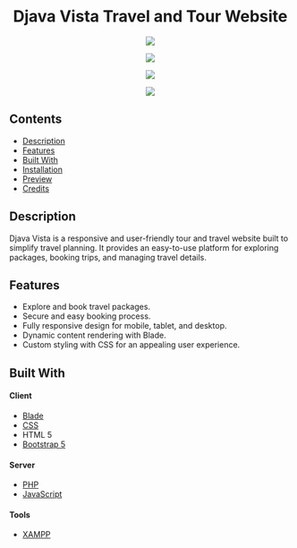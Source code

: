 <h1 align="center">Djava Vista Travel and Tour Website</h1>
<p align="center"><img src="https://img.shields.io/badge/Build%20with-Blade-61dbfb?style=popout&logo=laravel"></p>
<p align="center"><img src="https://img.shields.io/badge/Build%20with-CSS-61dbfb?style=popout&logo=css3"></p>
<p align="center"><img src="https://img.shields.io/badge/Build%20with-PHP-61dbfb?style=popout&logo=php"></p>
<p align="center"><img src="https://img.shields.io/badge/Build%20with-JavaScript-61dbfb?style=popout&logo=javascript"></p>

## Contents

- [Description](#description)
- [Features](#features)
- [Built With](#built-with)
- [Installation](#installation)
- [Preview](#preview)
- [Credits](#credits)

## Description
Djava Vista is a responsive and user-friendly tour and travel website built to simplify travel planning. It provides an easy-to-use platform for exploring packages, booking trips, and managing travel details.

## Features
- Explore and book travel packages.
- Secure and easy booking process.
- Fully responsive design for mobile, tablet, and desktop.
- Dynamic content rendering with Blade.
- Custom styling with CSS for an appealing user experience.

## Built With

#### Client
* [Blade](https://laravel.com/docs/8.x/blade)
* [CSS](https://developer.mozilla.org/en-US/docs/Web/CSS)
* HTML 5
* [Bootstrap 5](https://getbootstrap.com/docs/5.0/getting-started/introduction/)

#### Server
* [PHP](https://www.php.net/)
* [JavaScript](https://developer.mozilla.org/en-US/docs/Web/JavaScript)

#### Tools
* [XAMPP](https://www.apachefriends.org/)

